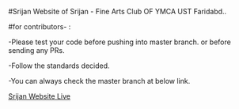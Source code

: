#Srijan
Website of Srijan - Fine Arts Club OF YMCA UST Faridabd..

#for contributors- :

-Please test your code before pushing into master branch. or before sending any PRs.

-Follow the standards decided.

-You can always check the master branch at below link.

[Srijan Website Live](https://srijanymcaust.herokuapp.com/)
